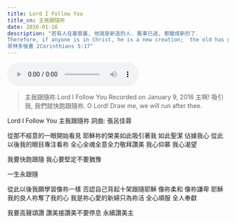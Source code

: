 ```yaml
---
title: Lord I Follow You
title_cn: ​主我跟隨祢
date: 2016-01-16
description: "若有人在基督裏, 他就是新造的人. 舊事已過, 都變成新的了.  
Therefore, if anyone is in Christ, he is a new creation;  the old has gone, the new has come!
哥林多後書 2Corinthians 5:17"
---
```


<audio controls src="/content/posts/lord-i-follow-you/lord-i-follow-you.mp3"></audio>


>主我跟隨祢
>Lord I Follow You
>Recorded on January 9, 2016
>主啊!
>吸引我,
>我們就快跑跟隨祢.
>O Lord!
>Draw me,
>we will run after thee.   

Lord I Follow You
​主我跟隨祢
詞曲: 張呂佳蓉

​從那不經意的一眼開始看見
耶穌祢的榮美如此吸引著我
如此聖潔 佔據我心 
從此以後我的眼目專注看祢
全心全魂全意全力敬拜讚美
我心仰慕 我心渴望

我要快跑跟隨
我心要堅定不要猶豫

一生永跟隨

從此以後我願學習像祢一樣
否認自己背起十架跟隨耶穌
像祢柔和 像祢謙卑
耶穌我的良人祢奪了我的心
我是祢心愛的新婦只為祢活
全心順服 全人奉獻

我要高聲頌讚
讚美接讚美不要停息
永續讚美主